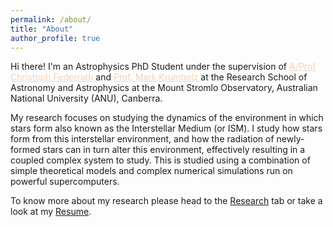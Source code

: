 ```yaml
---
permalink: /about/
title: "About"
author_profile: true
---
```


Hi there! I'm an Astrophysics PhD Student under the supervision of <a href="https://www.mso.anu.edu.au/~chfeder/" style="color:#F5D3B8;"> A/Prof Christoph Federrath </a> and <a href="https://www.mso.anu.edu.au/~krumholz/" style="color:#F5D3B8;"> Prof. Mark Krumholz </a> at the Research School of Astronomy and Astrophysics at the Mount Stromlo Observatory, Australian National University (ANU), Canberra.

My research focuses on studying the dynamics of the environment in which stars form also known as the Interstellar Medium (or ISM). I study how stars form from this interstellar environment, and how the radiation of newly-formed stars can in turn alter this environment, effectively resulting in a coupled complex system to study. This is studied using a combination of simple theoretical models and complex numerical simulations run on powerful supercomputers.

To know more about my research please head to the [Research][1] tab or take a look at my [Resume][2].

[1]: /posts/
[2]: /assets/docs/Resume.pdf